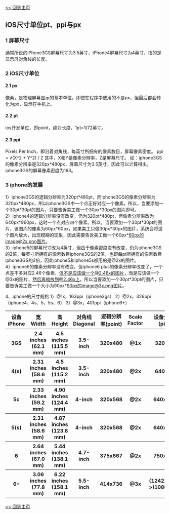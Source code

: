 [<< 回到主页](http://suzy1993.github.io/misszy/)

## iOS尺寸单位pt、ppi与px

### 1 屏幕尺寸
通常所说的iPhone3GS屏幕尺寸为3.5英寸、iPhone4屏幕尺寸为4英寸，指的是显示屏对角线的长度。

### 2 iOS尺寸单位
#### 2.1 px
像素，是物理屏幕显示的基本单位，即使在程序中使用的不是px，但最后都会转化为px，显示在手机上。
#### 2.2 pt
ios开发单位，即point，绝对长度，1pt=1/72英寸。
#### 2.3 ppi
Pixels Per Inch，即沿着对角线，每英寸所拥有的像素数目，屏幕像素密度。
ppi = √(X^2 + Y^2) / Z
其中，X和Y是像素分辨率，Z是屏幕尺寸。
如：iphone3GS的像素分辨率是320px\*480px，屏幕尺寸为3.5英寸，因此可以计算得出，iphone3GS的屏幕像素密度为163。

### 3 iphone的发展
1）iphone3GS的逻辑分辨率为320pt\*480pt，而iphone3GS的像素分辨率为320px\*480px，所以iphone3GS中一个点正好对应一个像素。所以，当要添加一个30pt\*30pt的图片，只要告诉美工做一个30px\*30px的图片即可。  
2）iphone4的逻辑分辨率没有改变，仍为320pt\*480pt，但像素分辨率改为640px\*960px，这时一个点对应四个像素。所以，当要添加一个30pt\*30pt的图片，该图片的像素为60px\*60px，如果美工只做30px\*30px的图片，系统会将这个图片放大，出现模糊的现象，因此需要告诉美工做一个60px\*60px的image@2x.png图片。  
3）iphone5的屏幕尺寸改为4英寸，但由于像素密度没有改变，仍为iphone3GS的2倍，每英寸所拥有的像素数目iphone3GS的2倍，也即每pt所拥有的像素数目iphone3GS的2倍，因此iphone5和iphone5s都用的是@2x的图片。  
4）iphone6的像素分辨率没有改变，但iphone6 plus的像素分辨率改变了，一个点差不多对应2.46个像素，但不是应该做一个@2.46x的图片，而是应该做一个@3x的图片，然后再缩放到@2.46x上。所以当要添加一个30pt\*30pt的图片，只要告诉美工做一个大小为90px\*90px的image@3x.png图片。

4、iphone的尺寸规格
1）@1x，163ppi（iphone3gs）
2）@2x，326ppi（iphone4、4s、5、5s、6）
3）@3x，401ppi（iphone6+）
<table>
  <tr><th>设备iPhone</th><th>宽Width</th><th>高Height</th><th>对角线Diagonal</th><th>逻辑分辨率(point)</th><th>Scale Factor</th><th>设备分辨率(pixel)</th><th>PPI</th></tr>
  <tr><th>3GS</th><th>2.4 inches (62.1 mm)</th><th>4.5 inches (115.5 mm)</th><th>3.5-inch</th><th>320x480</th><th>@1x</th><th>320x480</th><th>163</th></tr>
  <tr><th>4(s)</th><th>2.31 inches (58.6 mm)</th><th>4.5 inches (115.2 mm)</th><th>3.5-inch</th><th>320x480</th><th>@2x</th><th>640x960</th><th>326</th></tr>
  <tr><th>5c</th><th>2.33 inches (59.2 mm)</th><th>4.90 inches (124.4 mm)</th><th>4-inch</th><th>320x568</th><th>@2x</th><th>640x1136</th><th>326</th></tr>
  <tr><th>5(s)</th><th>2.31 inches (58.6 mm)</th><th>4.87 inches (123.8 mm)</th><th>4-inch</th><th>320x568</th><th>@2x</th><th>640x1136</th><th>326</th></tr>
  <tr><th>6</th><th>2.64 inches (67.0 mm)</th><th>5.44 inches (138.1 mm)</th><th>4.7-inch</th><th>375x667</th><th>@2x</th><th>750x1334</th><th>326</th></tr>
  <tr><th>6+</th><th>3.06 inches (77.8 mm)</th><th>6.22 inches (158.1 mm)</th><th>5.5-inch</th><th>414x736</th><th>@3x</th><th>(1242x2208->)1080x1920</th><th>401</th></tr>
</table>

[<< 回到主页](http://suzy1993.github.io/misszy/)
